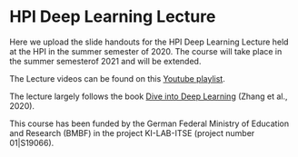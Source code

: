 # HPI Deep Learning Lecture

Here we upload the slide handouts for the HPI Deep Learning Lecture held at the HPI in the summer semester of 2020.
The course will take place in the summer semesterof 2021 and will be extended.

The Lecture videos can be found on this [Youtube playlist](https://www.youtube.com/playlist?list=PLkxomGYFWp65K_TuG2vxsnzf84WdDHLk0).

The lecture largely follows the book [Dive into Deep Learning](http://D2L.AI) (Zhang et al., 2020).

This course has been funded by the German Federal Ministry of Education and Research (BMBF) in the project KI-LAB-ITSE (project number 01\|S19066).
